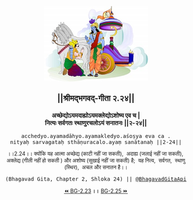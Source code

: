 <center><img src="../../asset/BG.png" alt="#API #bhagavadgitaapi #slok #nodejs #js #api #gitaapi #krishna #hinduism #vedic #ISKCON #shreemadbhagavadgita #technology"/>
<h2>||श्रीमद्‍भगवद्‍-गीता २.२४||</h2>
<h3>अच्छेद्योऽयमदाह्योऽयमक्लेद्योऽशोष्य एव च |<br/>नित्यः सर्वगतः स्थाणुरचलोऽयं सनातनः ||२-२४||</h3>
<pre>acchedyo.ayamadāhyo.ayamakledyo.aśoṣya eva ca .<br/>nityaḥ sarvagataḥ sthāṇuracalo.ayaṃ sanātanaḥ ||2-24||</pre>
<p>।।2.24।। क्योंकि यह आत्मा अच्छेद्य (काटी नहीं जा सकती),  अदाह्य (जलाई नहीं जा सकती),  अक्लेद्य (गीली नहीं हो सकती ) और अशोष्य (सुखाई नहीं जा सकती) है;  यह नित्य,  सर्वगत,  स्थाणु (स्थिर),  अचल और सनातन है।।</p>
<pre>(Bhagavad Gita, Chapter 2, Shloka 24) || <a href="https://twitter.com/bhagavadgitaapi">@BhagavadGitaApi</a></pre><a href="../../2/23">⏪  BG-2.23</a><b>        ।।        </b><a href="../../2/25">BG-2.25  ⏩</a></center></center>